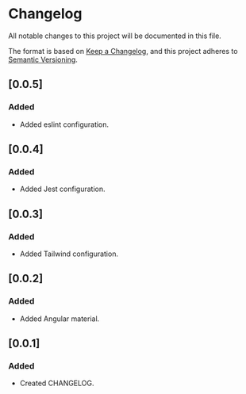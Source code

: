# Changelog

All notable changes to this project will be documented in this file.

The format is based on [Keep a Changelog](https://keepachangelog.com/en/1.0.0/),
and this project adheres to [Semantic Versioning](https://semver.org/spec/v2.0.0.html).

## [0.0.5]

### Added

- Added eslint configuration.

## [0.0.4]

### Added

- Added Jest configuration.

## [0.0.3]

### Added

- Added Tailwind configuration.

## [0.0.2]

### Added

- Added Angular material.

## [0.0.1]

### Added

- Created CHANGELOG.
